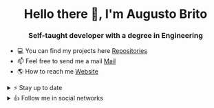 

<h1 align="center">Hello there 👋, I'm Augusto Brito</h1>
<h3 align="center">Self-taught developer with a degree in Engineering</h3>

* 💻 You can find my projects here [Repositories](https://github.com/augustobritome?tab=repositories)
* 📫 Feel free to send me a mail [Mail](mailto:augustobrito@outlook.com) 
* 🌎 How to reach me [Website](https://augustobrito.me)


<details>
<summary>⚡️ Stay up to date</summary>
<br />

<p align="left">
	<a href="https://medium.com/@augustobritome"><img src="https://img.shields.io/badge/Medium-12100E?style=for-the-badge&logo=medium&logoColor=white" alt="Medium"></a>
	<a href="https://dev.to/@augustobritome"><img src="https://img.shields.io/badge/dev.to-0A0A0A?style=for-the-badge&logo=dev.to&logoColor=white" alt="Dev.to"></a>
</p>

</details>

<details>
<summary>👍 Follow me in social networks</summary>
<br />

<p align="left">
	<a href="https://www.linkedin.com/in/augustobritome"><img src="https://img.shields.io/badge/LinkedIn-0077B5?style=for-the-badge&logo=linkedin&logoColor=white" alt="LinkedIn"></a>
	<a href="https://www.facebook.com/augustobritome"><img src="https://img.shields.io/badge/Facebook-1877F2?style=for-the-badge&logo=facebook&logoColor=white" alt="Facebook"></a>
	<a href="https://www.youtube.com/c/AugustoFBrito/videos?view_as=subscriber"><img src="https://img.shields.io/badge/YouTube-FF0000?style=for-the-badge&logo=youtube&logoColor=white" alt="YouTube"></a>
	<a href="https://www.twitter.com/augustobritome"><img src="https://img.shields.io/badge/Twitter-1DA1F2?style=for-the-badge&logo=twitter&logoColor=white" alt="Twitter"></a>
		<a href="https://www.instagram.com/augustobritome"><img src="https://img.shields.io/badge/Instagram-E4405F?style=for-the-badge&logo=instagram&logoColor=white" alt="Twitter"></a>
</p>

</details>




